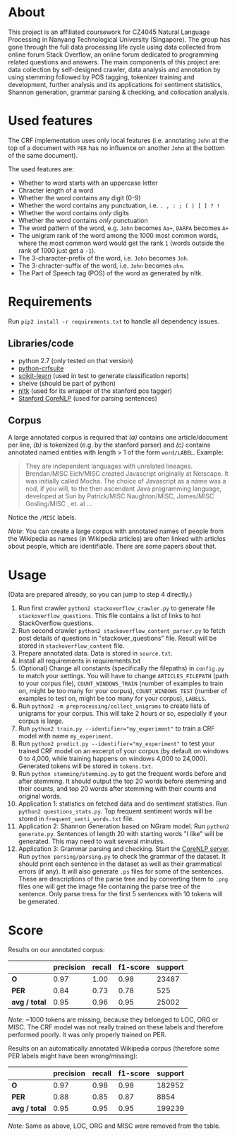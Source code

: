 # About

This project is an affiliated coursework for CZ4045 Natural Language Processing in Nanyang Technological University (Singapore).
The group has gone through the full data processing life cycle using data collected from online forum Stack Overflow, an online forum dedicated to programming related questions and answers.
The main components of this project are: data collection by self-designed crawler, data analysis and annotation by using stemming followed by POS tagging, tokenizer training and development, further analysis and its applications for sentiment statistics, Shannon generation, grammar parsing & checking, and collocation analysis.

# Used features

The CRF implementation uses only local features (i.e. annotating `John` at the top of a document with `PER` has no influence on another `John` at the bottom of the same document).

The used features are:
* Whether to word starts with an uppercase letter
* Chracter length of a word
* Whether the word contains any digit (0-9)
* Whether the word contains any punctuation, i.e. `. , : ; ( ) [ ] ? !`
* Whether the word contains *only* digits
* Whether the word contains *only* punctuation
* The word pattern of the word, e.g. `John` becomes `Aa+`, `DARPA` becomes `A+`
* The unigram rank of the word among the 1000 most common words, where the most common word would get the rank `1` (words outside the rank of 1000 just get a `-1`).
* The 3-character-prefix of the word, i.e. `John` becomes `Joh`.
* The 3-chracter-suffix of the word, i.e. `John` becomes `ohn`.
* The Part of Speech tag (POS) of the word as generated by nltk.

# Requirements
Run `pip2 install -r requirements.txt` to handle all dependency issues.

## Libraries/code
* python 2.7 (only tested on that version)
* [python-crfsuite](http://python-crfsuite.readthedocs.org/en/latest/)
* [scikit-learn](http://scikit-learn.org/stable/) (used in test to generate classification reports)
* shelve (should be part of python)
* [nltk](http://www.nltk.org/) (used for its wrapper of the stanford pos tagger)
* [Stanford CoreNLP](http://nlp.stanford.edu/software/stanford-corenlp-full-2017-06-09.zip) (used for parsing sentences)

## Corpus
A large annotated corpus is required that *(a)* contains one article/document per line, *(b)* is tokenized (e.g. by the stanford parser) and *(c)* contains annotated named entities with length > 1 of the form `word/LABEL`.
Example:

> They are independent languages with unrelated lineages. Brendan/MISC Eich/MISC created Javascript originally at Netscape. It was initially called Mocha. The choice of Javascript as a name was a nod, if you will, to the then ascendant Java programming language, developed at Sun by Patrick/MISC Naughton/MISC, James/MISC Gosling/MISC , et. al ...

Notice the `/MISC` labels.

*Note*: You can create a large corpus with annotated names of people from the Wikipedia as names (in Wikipedia articles) are often linked with articles about people, which are identifiable. There are some papers about that.

# Usage
(Data are prepared already, so you can jump to step 4 directly.)
1. Run first crawler `python2 stackoverflow_crawler.py` to generate file
 `stackoverflow_questions`. This file contains a list of links to hot StackOverflow questions.
2. Run second crawler `python2 stackoverflow_content_parser.py` to fetch post details of questions in "stackover_questions" file. Result will be stored in `stackoverflow_content` file. 
3. Prepare annotated data. Data is stored in `source.txt`.
4. Install all requirements in requirements.txt
5. (Optional) Change all constants (specifically the filepaths) in `config.py` to match your settings. You will have to change `ARTICLES_FILEPATH` (path to your corpus file), `COUNT_WINDOWS_TRAIN` (number of examples to train on, might be too many for your corpus), `COUNT_WINDOWS_TEST` (number of examples to test on, might be too many for your corpus), `LABELS`.
6. Run `python2 -m preprocessing/collect_unigrams` to create lists of unigrams for your corpus. This will take 2 hours or so, especially if your corpus is large.
7. Run `python2 train.py --identifier="my_experiment"` to train a CRF model with name `my_experiment`.
8. Run `python2 predict.py --identifier="my_experiment"` to test your trained CRF model on an excerpt of your corpus (by default on windows 0 to 4,000, while training happens on windows 4,000 to 24,000).
Generated tokens will be stored in `tokens.txt`.
9. Run `python stemming/stemming.py` to get the frequent words before and after stemming. It should output the top 20 words before stemming and their counts, and top 20 words after stemming with their counts and original words.
10. Application 1: statistics on fetched data and do sentiment statistics.
Run `python2 questions_stats.py`. Top frequent sentiment words will be stored in `frequent_senti_words.txt` file.
11. Application 2: Shannon Generation based on NGram model. Run `python2 generate.py`. Sentences of length 20 with starting words "I like" will be generated. This may need to wait several minutes.
12. Application 3: Grammar parsing and checking. Start the [CoreNLP server](https://stanfordnlp.github.io/CoreNLP/corenlp-server.html). Run `python parsing/parsing.py` to check the grammar of the dataset. It should print each sentence in the dataset as well as their grammatical errors (if any). It will also generate `.ps` files for some of the sentences. These are descriptions of the parse tree and by converting them to `.png` files one will get the image file containing the parse tree of the sentence. Only parse tress for the first 5 sentences with 10 tokens will be generated.

# Score

Results on our annotated corpus:

|                    | precision |   recall | f1-score |  support|
|--------------------|-----------|----------|----------|---------|
|              **O** |      0.97 |     1.00 |     0.98 |    23487|
|            **PER** |      0.84 |     0.73 |     0.78 |      525|
|    **avg / total** |      0.95 |     0.96 |     0.95 |    25002|

*Note:* ~1000 tokens are missing, because they belonged to LOC, ORG or MISC. The CRF model was not really trained on these labels and therefore performed poorly. It was only properly trained on PER.


Results on an automatically annotated Wikipedia corpus (therefore some PER labels might have been wrong/missing):

|                    | precision |   recall | f1-score |  support|
|--------------------|-----------|----------|----------|---------|
|              **O** |  0.97     | 0.98     | 0.98     | 182952  |
|            **PER** |  0.88     | 0.85     | 0.87     | 8854    |
|    **avg / total** |  0.95     | 0.95     | 0.95     | 199239  |

*Note:* Same as above, LOC, ORG and MISC were removed from the table.